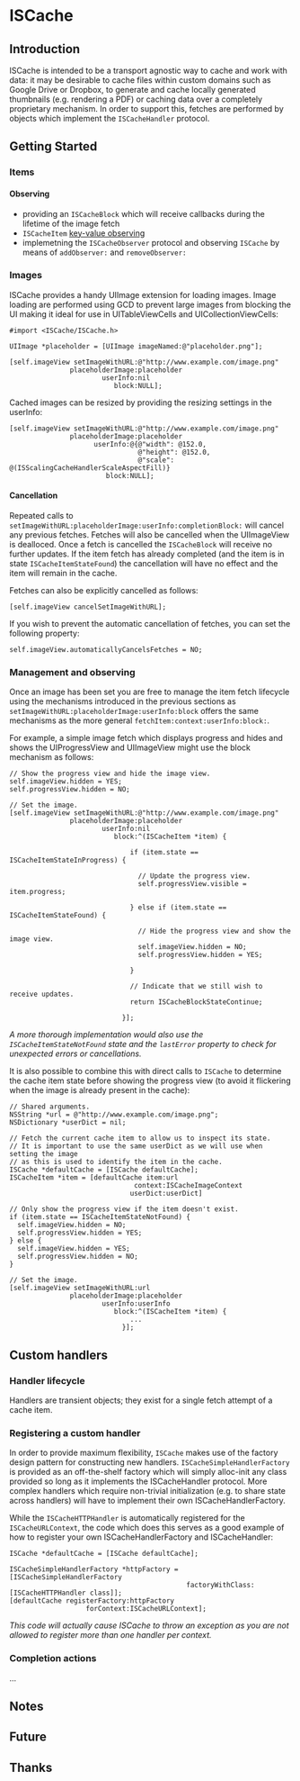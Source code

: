 ISCache
=======

Introduction
------------

ISCache is intended to be a transport agnostic way to cache and work with data: it may be desirable to cache files within custom domains such as Google Drive or Dropbox, to generate and cache locally generated thumbnails (e.g. rendering a PDF) or caching data over a completely proprietary mechanism. In order to support this, fetches are performed by objects which implement the `ISCacheHandler` protocol.

Getting Started
---------------

### Items

#### Observing

* providing an `ISCacheBlock` which will receive callbacks during the lifetime of the image fetch
* `ISCacheItem` [key-value observing](https://developer.apple.com/library/mac/documentation/cocoa/conceptual/KeyValueObserving/KeyValueObserving.html)
* implemetning the `ISCacheObserver` protocol and observing `ISCache` by means of `addObserver:` and `removeObserver:`


### Images

ISCache provides a handy UIImage extension for loading images. Image loading are performed using GCD to prevent large images from blocking the UI making it ideal for use in UITableViewCells and UICollectionViewCells:

    #import <ISCache/ISCache.h>

    UIImage *placeholder = [UIImage imageNamed:@"placeholder.png"];

    [self.imageView setImageWithURL:@"http://www.example.com/image.png"
                   placeholderImage:placeholder
                           userInfo:nil
                              block:NULL];

Cached images can be resized by providing the resizing settings in the userInfo:

    [self.imageView setImageWithURL:@"http://www.example.com/image.png"
                   placeholderImage:placeholder
                         userInfo:@{@"width": @152.0,
                                    @"height": @152.0,
                                    @"scale": @(ISScalingCacheHandlerScaleAspectFill)}
                            block:NULL];

#### Cancellation

Repeated calls to `setImageWithURL:placeholderImage:userInfo:completionBlock:` will cancel any previous fetches. Fetches will also be cancelled when the UIImageView is dealloced. Once a fetch is cancelled the `ISCacheBlock` will receive no further updates. If the item fetch has already completed (and the item is in state `ISCacheItemStateFound`) the cancellation will have no effect and the item will remain in the cache.

Fetches can also be explicitly cancelled as follows:

    [self.imageView cancelSetImageWithURL];

If you wish to prevent the automatic cancellation of fetches, you can set the following property:

    self.imageView.automaticallyCancelsFetches = NO;

### Management and observing

Once an image has been set you are free to manage the item fetch lifecycle using the mechanisms introduced in the previous sections as `setImageWithURL:placeholderImage:userInfo:block` offers the same mechanisms as the more general `fetchItem:context:userInfo:block:`.

For example, a simple image fetch which displays progress and hides and shows the UIProgressView and UIImageView might use the block mechanism as follows:

    // Show the progress view and hide the image view.
    self.imageView.hidden = YES;
    self.progressView.hidden = NO;

    // Set the image.
    [self.imageView setImageWithURL:@"http://www.example.com/image.png"
                   placeholderImage:placeholder
                           userInfo:nil
                              block:^(ISCacheItem *item) {

                                  if (item.state == ISCacheItemStateInProgress) {

                                    // Update the progress view.
                                    self.progressView.visible = item.progress;

                                  } else if (item.state == ISCacheItemStateFound) {

                                    // Hide the progress view and show the image view.
                                    self.imageView.hidden = NO;
                                    self.progressView.hidden = YES;

                                  }

                                  // Indicate that we still wish to receive updates.
                                  return ISCacheBlockStateContinue;

                                }];

*A more thorough implementation would also use the `ISCacheItemStateNotFound` state and the `lastError` property to check for unexpected errors or cancellations.*

It is also possible to combine this with direct calls to `ISCache` to determine the cache item state before showing the progress view (to avoid it flickering when the image is already present in the cache):

    // Shared arguments.
    NSString *url = @"http://www.example.com/image.png";
    NSDictionary *userDict = nil;

    // Fetch the current cache item to allow us to inspect its state.
    // It is important to use the same userDict as we will use when setting the image
    // as this is used to identify the item in the cache.
    ISCache *defaultCache = [ISCache defaultCache];
    ISCacheItem *item = [defaultCache item:url
                                   context:ISCacheImageContext
                                  userDict:userDict]

    // Only show the progress view if the item doesn't exist.
    if (item.state == ISCacheItemStateNotFound) {
      self.imageView.hidden = NO;
      self.progressView.hidden = YES;
    } else {
      self.imageView.hidden = YES;
      self.progressView.hidden = NO;
    }

    // Set the image.
    [self.imageView setImageWithURL:url
                   placeholderImage:placeholder
                           userInfo:userInfo
                              block:^(ISCacheItem *item) {
                                  ...
                                }];


Custom handlers
---------------

### Handler lifecycle

Handlers are transient objects; they exist for a single fetch attempt of a cache item.

### Registering a custom handler

In order to provide maximum flexibility, `ISCache` makes use of the factory design pattern for constructing new handlers. `ISCacheSimpleHandlerFactory` is provided as an off-the-shelf factory which will simply alloc-init any class provided so long as it implements the ISCacheHandler protocol. More complex handlers which require non-trivial initialization (e.g. to share state across handlers) will have to implement their own ISCacheHandlerFactory.

While the `ISCacheHTTPHandler` is automatically registered for the `ISCacheURLContext`, the code which does this serves as a good example of how to register your own ISCacheHandlerFactory and ISCacheHandler:

    ISCache *defaultCache = [ISCache defaultCache];

    ISCacheSimpleHandlerFactory *httpFactory = [ISCacheSimpleHandlerFactory
                                                factoryWithClass:[ISCacheHTTPHandler class]];
    [defaultCache registerFactory:httpFactory
                       forContext:ISCacheURLContext];


*This code will actually cause ISCache to throw an exception as you are not allowed to register more than one handler per context.*

### Completion actions

...

Notes
-----

Future
------

Thanks
------


